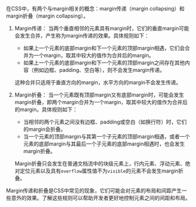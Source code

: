 在CSS中，有两个与margin相关的概念：margin传递（margin collapsing）和margin折叠（margin collapsing）。

1. Margin传递：
   当两个垂直相邻的元素具有margin时，它们的垂直margin可能会发生合并，产生称为margin传递的效果。具体规则如下：

   - 如果上一个元素的底部margin和下一个元素的顶部margin相遇，它们会合并为一个margin，取其中较大的值作为合并后的margin。
   - 如果上一个元素的底部margin和下一个元素的顶部margin之间存在其他内容（例如边框、padding、空白等），则不会发生margin传递。

   这种合并只适用于垂直方向的margin，水平方向的margin不会发生传递。

2. Margin折叠：
   当一个元素既有顶部margin又有底部margin时，可能会发生margin折叠，即两个margin合并为一个margin，取其中较大的值作为合并后的margin。具体规则如下：

   - 当相邻的两个元素之间没有边框、padding或空白（如换行符）时，它们的margin会折叠。
   - 当一个元素的顶部margin与其第一个子元素的顶部margin相遇，或者一个元素的底部margin与其最后一个子元素的底部margin相遇时，也会发生margin折叠。

   Margin折叠只会发生在普通文档流中的块级元素上，行内元素、浮动元素、绝对定位元素以及具有`overflow`属性值不为`visible`的元素不会发生margin折叠。

Margin传递和折叠是CSS中常见的现象，它们可能会对元素的布局和间距产生一些意外的效果。了解这些规则可以帮助开发者更好地控制元素之间的间距和布局。